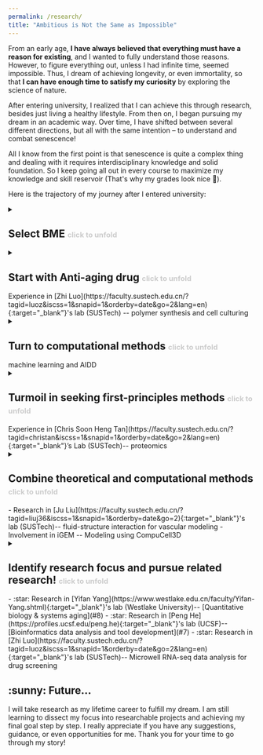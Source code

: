 ```yaml
---
permalink: /research/
title: "Ambitious is Not the Same as Impossible"
---
```

From an early age, **I have always believed that everything must have a reason for existing**, and I wanted to fully understand those reasons. However, to figure everything out, unless I had infinite time, seemed impossible. Thus, I dream of achieving longevity, or even immortality, so that **I can have enough time to satisfy my curiosity** by exploring the science of nature.

After entering university, I realized that I can achieve this through research, besides just living a healthy lifestyle. From then on, I began pursuing my dream in an academic way. Over time, I have shifted between several different directions, but all with the same intention – to understand and combat senescence!

All I know from the first point is that senescence is quite a complex thing and dealing with it requires interdisciplinary knowledge and solid foundation. So I keep going all out in every course to maximize my knowledge and skill reservoir (That's why my grades look nice :slightly_smiling_face:).

Here is the trajectory of my journey after I entered university: 

<!-- - **[Select BME](#1)**
- **[Start with Anti-aging drug](#5)**  
    Experience in [Zhi Luo](https://faculty.sustech.edu.cn/?tagid=luoz&iscss=1&snapid=1&orderby=date&go=2&lang=en){:target="_blank"}'s lab -- polymer synthesis and cell culturing
- **[Turn to computational methods](#2)**  
    machine learning and AIDD
- **[Turmoil in seeking first-principles methods](#3)**  
    Experience in [Chris Soon Heng Tan](https://faculty.sustech.edu.cn/?tagid=christan&iscss=1&snapid=1&orderby=date&go=2&lang=en){:target="_blank"}’s Lab -- proteomics
- **[Combine theoretical and computational methods--modeling](#6)**  
    - Research in [Ju Liu](https://faculty.sustech.edu.cn/?tagid=liuj36&iscss=1&snapid=1&orderby=date&go=2){:target="_blank"}'s lab -- fluid-structure interaction for vascular modeling
    - Involvement in iGEM -- Modeling using CompuCell3D
- **[Identify research focus and pursue related research!](#4)**
  - :star: Research in [Yifan Yang](https://www.westlake.edu.cn/faculty/Yifan-Yang.shtml){:target="_blank"}'s lab -- [Quantitative biology & systems aging](#8)
  - :star: Research in [Peng He](https://profiles.ucsf.edu/peng.he){:target="_blank"}'s lab -- [Bioinformatics data analysis and tool development](#7)
  - :star: Research in [Zhi Luo](https://faculty.sustech.edu.cn/?tagid=luoz&iscss=1&snapid=1&orderby=date&go=2&lang=en){:target="_blank"}'s lab -- Microwell RNA-seq data analysis for drug screening
- **[Future...](#9)** -->

<details>
<summary><h2 id="1">Select BME <span style="color: #cccccc; font-size: 0.7em;">click to unfold</span> </h2></summary>
<div markdown="1">
At SUSTech, we don’t select a major in the first year. To figure out which major can equip me with the most relevant skills and knowledge to achieve my dream, I consulted with several professors, primarily from the Biology and Biomedical Engineering departments. After learning about the focus of these majors, I chose BME, which, in my opinion then, addresses senescence **from an engineering perspective** to find solutions, while biology focuses on uncovering the mechanisms.

During these consultations, I got a rough idea that biology involves many compensatory mechanisms. This buried a seed for me to turn to systems biology later. 

*<small>BTW, the professor introduce this just want me not to be so idealized in research. Throughout my journey, I kept consulting professors for advice, and the most common feedback I received was, “Don’t be so idealistic,” “It’s impossible,” and “Why do you want this?” :persevere:</small>*
</div>
</details>

<details>
<summary><h2 id="5">Start with Anti-aging drug <span style="color: #cccccc; font-size: 0.7em;">click to unfold</span></h2>
<div markdown="1">
Experience in [Zhi Luo](https://faculty.sustech.edu.cn/?tagid=luoz&iscss=1&snapid=1&orderby=date&go=2&lang=en){:target="_blank"}'s lab (SUSTech) -- polymer synthesis and cell culturing
</div>
</summary>
<div markdown="1">
Only a few professors were encouraging when I shared my dream of immortality, and my mentor [Zhi Luo](https://faculty.sustech.edu.cn/?tagid=luoz&iscss=1&snapid=1&orderby=date&go=2&lang=en){:target="_blank"} was one of them. He guided me to start with polymer synthesis for diseases related to senescence, like calcification. To contribute to anti-aging research as soon as possible, I joined his lab to learn **polymer synthesis, characterization, and cell culturing**. Everything in the lab was new to me, so I reviewed every detail I learned and self-taught the principles behind the techniques. I also frequently audited group meetings to learn about the research of senior members, absorbed the research principles taught by the professor, and got a general idea of how a lab runs.
<center>
<img src="/images/lab_log1.webp" width=300/>  
<img src="/images/lab_log2.webp" width=300/>
</center>
*<font color=grey><small>My lab.log. I was taught to culture cells as if they were my own children, and you can imagine how excited I was when I successfully cultured my “child” cleanly and healthily on my first try, which is challenging for most of green hands.</small></font>*

However, during the first summer, the senior apprentice was too busy to mentor me on many laboratory skills. So, I used my spare time to dive into the book ***Ageless***, which shifted my thinking.
</div>
</details>


<details>
<summary><h2 id="2">Turn to computational methods <span style="color: #cccccc; font-size: 0.7em;">click to unfold</span></h2>
machine learning and AIDD
</summary>
<div markdown='1'>
I followed the [references](https://andrewsteele.co.uk/ageless/references/){:target="_blank"} in the book to explore more details about aging and, most importantly, discovered that we’ve already been able to build a [Whole-Cell Computational Model](https://www.sciencedirect.com/science/article/pii/S0092867412007763?via%3Dihub){:target="_blank"}!
<center>
<img src="/images/book_ageless.webp" width=300/>  
</center>
<center>
<font color=grey><small><i>I took detailed notes during reading.</i></small></font>
</center>

At the same time, I was worried about the inefficiency, long duration, and high cost of wet lab experiments (since I want to achieve immortality before I die :worried:). I keep on thinking and exploring a more effective way toward my dream.

At the end of my first sophomore semester, reflecting on the ideas in *Ageless*, I generated a vague idea to build a model for us humans, which enables us to know how a human responds to an input drug or treatment. This model should take in those complementary mechanisms into account and think of the whole human holistically. (Later when I read more literatures, I am so excited to know that many researchers are just devoted into it!)

I tried to explain my immature thought to my mentor and he recommended me to learn about **AIDD** (AI Drug Design), which is a project he is also working on.

I then spent my winter holiday teaching myself machine learning, basic probability and statistics, and AIDD. I also enjoyed [Machine Learning and Its Medical Engineering Applications course](/courses#5){:target="_blank"} in the following semester. 

><small>I used a paper-oriented approach to self-learn AIDD, which meant I looked up every new concept in the papers and tried to replicate the code myself. During this process, I learned how to represent molecular structures in SMILES code along with mostly used computational packages and algorithm principles behind them, including, one-hot encoding, max pooling, zero padding, and more.</small>

However, the more I learned about machine learning, the more concerned I became with its data-driven nature. **The “black box” nature of machine learning algorithms just gave me a sense of uncertainty**. Maybe due to my characteristics (always want to seek the fundamental laws behind things), I decided to equip myself with first-principles methods before diving into data-driven simulations.
</div>
</details>

<details>
<summary><h2 id="3">Turmoil in seeking first-principles methods <span style="color: #cccccc; font-size: 0.7em;">click to unfold</span></h2>
<div markdown='1'>
Experience in [Chris Soon Heng Tan](https://faculty.sustech.edu.cn/?tagid=christan&iscss=1&snapid=1&orderby=date&go=2&lang=en){:target="_blank"}’s Lab (SUSTech)-- proteomics
</div>
</summary>
<div markdown='1'>
Since everything, from a single cell to the entire human body, is composed of substances, I thought that if I could understand the laws of substances, I could digitally describe all the substances derived from them.
{: .notice}

It may have seemed naive and idealized, but that’s what I thought when I **applied to transfer to a Chemistry major** at the end of my sophomore year. At the same stage, I contacted professor [Chris Soon Heng Tan](https://faculty.sustech.edu.cn/?tagid=christan&iscss=1&snapid=1&orderby=date&go=2&lang=en){:target="_blank"}, whose research direction, to my mind that time, combines data-driven and first-principles methods. I got the opportunity to closely learn proteomic wet-lab experiment techniques and dry lab analysis in his group. 

I really appreciate and cherish this opportunity. I spent all my available time of 2024 summer holiday staying in the lab, consulting every senior member of their research projects, learning **proteomic technique details** (including SILAC, Western Blot, SISPROT, CETSA, TPCA, etc.), and reading literatures. This intensive learning equipped me with many critical research skills.
<center>
<img src="/images/Molecular_glue2.webp" width=300/>
<img src="/images/Molecular_glue1.webp" width=300/>
</center>
*<font color=grey><small>My summary on the methods used to discover molecular glues, based on my extensive reading of related literature. I have had a possible project on inventing a high-throughput and extendable strategy to screen for prospective molecular glues.</small></font>*

<center>
<img src="/images/figure_learning.webp" width=270/>
<img src="/images/lab_log_chris.webp" width=300/>
</center>
*<font color=grey><small>My lab.log. Also, I took down every details and reviewed them. I continued my paper-oriented learning on some of the important paper recommended by professor, including figuring out the meaning of every type of figures (most are trivial after taking Bioinformatics course and knowing the analysis principle behind).</small></font>*

That summer, I get to know the concept of **"emergent phenomenon" and "complex system"** for the first time in PEBBLE biocamp of Westlake University, and again, brought my mind to another level.
</div>
</details>


<details>
<summary><h2 id="6">Combine theoretical and computational methods <span style="color: #cccccc; font-size: 0.7em;">click to unfold</span></h2>
<div markdown='1'>
- Research in [Ju Liu](https://faculty.sustech.edu.cn/?tagid=liuj36&iscss=1&snapid=1&orderby=date&go=2){:target="_blank"}'s lab (SUSTech)-- fluid-structure interaction for vascular modeling
- Involvement in iGEM -- Modeling using CompuCell3D
</div></summary>
<div markdown='1'>
Due to increasing personal mental barrier to chemical experiments, I felt extremely uncomfortable and anxious after the compulsory lab courses, and thus, was forced to withdraw the application for major transfer along with the leaving from professor Chris's lab.

At the same time, inspired by the PEBBLE BioFusion Camp, I took *Thermodynamics and Statistical Mechanics* out of pure interest (And got A+ at the end, which again proves that I have the ability to do well in what I want to do :blush:). 

Reflecting once more on the path to my dream, I started my third research experience in [Ju Liu](https://faculty.sustech.edu.cn/?tagid=liuj36&iscss=1&snapid=1&orderby=date&go=2){:target="_blank"}'s lab, where I studied vascular models under mechanical principles using computational tools. Although this kind of simulation focuses on mesoscopic scale and mechanical aspects, my goal is to experience the integration of theory and computation, and to master useful computational skills and modeling principles.

<center>
<img src="/images/cylinder_mesh.webp" width=250/>
<img src="/images/vascular_mesh.webp" width=250/>
<img src="/images/FSI_result.webp" width=250/>
</center>
*<font color=grey><small>The cylinder and aorta mesh I built up using Gmsh, and the FSI (Fluid-Structure Interaction) simulation result of the cylinder. </small></font>*

I became proficient in **the pipeline for conducting FSI simulations**, and grew more familiar with **Linux, high-performance clusters**, and parallel computing.  In addition to technical skills, I self-studied basic biomechanics and principles of the Finite Element Method (FEM).

I also joined the SUSTech-Med iGEM team and took responsibility for modeling the specific adhesion of engineered E. coli in the tumor microenvironment, demonstrating the specificity of our designed method against rectal cancer. Through this experience, I learned the principles and use of the cell modeling tool **CompuCell3D**, bringing me closer to cell modeling from an individual-based and mechanistic perspective.

Gradually, I came to realize that in most cases, it is neither necessary nor possible to build 100% correct models. **In my view, modeling is about applying known laws to reduce the information entropy of collected data—thereby extracting the meaningful insights we seek.**
</div>
</details>

<details>
<summary>
<h2 id="4">Identify research focus and pursue related research! <span style="color: #cccccc; font-size: 0.7em;">click to unfold</span></h2>
<div markdown='1'>
- :star: Research in [Yifan Yang](https://www.westlake.edu.cn/faculty/Yifan-Yang.shtml){:target="_blank"}'s lab (Westlake University)-- [Quantitative biology & systems aging](#8)
- :star: Research in [Peng He](https://profiles.ucsf.edu/peng.he){:target="_blank"}'s lab (UCSF)-- [Bioinformatics data analysis and tool development](#7)
- :star: Research in [Zhi Luo](https://faculty.sustech.edu.cn/?tagid=luoz&iscss=1&snapid=1&orderby=date&go=2&lang=en){:target="_blank"}'s lab (SUSTech)-- Microwell RNA-seq data analysis for drug screening
</div></summary>
<div markdown='1'>
Based on the above exploration and greatly inspired by [the Perspective article on AI virtual cell](https://doi.org/10.1016/j.cell.2024.11.015){:target="_blank"}, I have now figured out a relatively clear path toward my dream.
<!-- After the above exploration, I have gradually figure out the path towards my dream. Starting from simulations at the cellular and organoid levels, combining **first-principles and artificial intelligence**, and integrating **multi-scale and multi-modal data**, I want to contribute to the **establishment and validation of universal representations and virtual instruments**. (This is also inspired by [the Perspective article on AI virtual cell](https://doi.org/10.1016/j.cell.2024.11.015){:target="_blank"}) -->
<!-- I will take research as my lifetime career to fulfill my dream. My focus may still seem to be too broad and I really appreciate if you have any suggestions, guidance, or even opportunities for me. Thank you for your time to go through my story! -->
<center>
<img src="/images/objectives_colorful.webp" width=1000/>  
</center>

Having made this clear, I strive to approach it through self-learning and real research, and I have found that this path is not only the **appropriate path** toward my final goal but also where **my passion lies**! I often experience wow moments and flow state when conducting these researches~

<h3 id="8">Research about emergent laws of biology</h3>
I spent the summer of 2025 at Westlake University, [Center for Interdisciplinary Studies (CIS)](https://cis.westlake.edu.cn), in [Yifan Yang](https://www.westlake.edu.cn/faculty/Yifan-Yang.shtml){:target="_blank"}'s systems aging lab, where I participated in a project **applying mean-field theory to mechanistically explain the [saturated-removal (SR) model](https://www.nature.com/articles/s41467-019-13192-4.pdf){:target="_blank"}** [^1]. A reasonable mechanistic model can clarify the general meaning and relationships of all the parameters in the SR model, allowing us to further specify what the damage variable *X* represents for a given "node" in the system.  

[^1]: I highly recommend Uri Alon's *Systems Medicine*, which provides a deductive and excellent explanation of the SR model (though the model was obtained by an inductive method in real research)! The potential function of the damage variable *X* aligns perfectly with our intuition!

In the project, I continuously deepened my understanding of the SR model and mean-field–based models. To bridge the two, I studied the Buckingham Pi theorem. I also self-learned more general concepts, such as stochastic differential equations (SDEs), the Poisson process (used for stop condition), basic mean-field theory, and basic extreme value theory, for this project :smile:!

<center>
    <img src="/images/research/Westlake_project_sim1.webp" width=170/>
    <img src="/images/research/Westlake_project_sm2.webp" width=350/>
</center>
*<font color=grey><small>I conducted numerical simulations within specific parameter space and investigated statistical characteristics and variable distributions to gain insights into how to connect the two models. </small></font>*

CIS and Yang's lab provided me with many opportunities to learn a lot about qbio and complex systems. I made the most of them by attending seminars and also giving presentations in group meetings and journal clubs~

<center>
    <a href="/files/research/cAMPPhysiologicalFunction_250807JC_Sijie.pdf" target="_blank">
        <img src="/images/research/JournalClub20250807_sijie_2.webp" width=250/>
    </a>
    <a href="/files/research/cAMPPhysiologicalFunction_250807JC_Sijie.pdf" target="_blank">
        <img src="/images/research/JournalClub20250807_sijie_1.webp" width=250/>
    </a>
    <a href="/files/research/MORE_HierarchicalClustering20250825_sijie.pdf" target="_blank">
        <img src="/images/research/GroupMeeting20250825_sijie.webp" width=250/>
    </a>
</center>
*<font color=grey><small>Click to view the slides. ⓵⓶ Journal club sharing <a href="http://www.nature.com/doifinder/10.1038/nature12446"><i>Coordination of bacterial proteome with
metabolism by cyclic AMP signalling</i></a>. ⓷ Group meeting presentation on hierarchical clustering algorithms, where I also prepared simple examples to demonstrate the algorithmic pipeline, rather than only showing pseudocode.</small></font>*

<h3 id="7">Research about bioinformatics</h3>
Under [Peng He](https://profiles.ucsf.edu/peng.he){:target="_blank"}'s guidance, I am adapting and optimizing the dynamic tree cut algorithm to develop bioinformatics tools to enhance analysis. 

- **sc-bulk heatmap**  
  Because single-cell RNA-seq is expensive, many medical researchers still rely on bulk RNA-seq. Peng and I developed the "sc-bulk heatmap" tool, which can automatically provide gene modules, perform functional and motif analysis, and map bulk data to single-cell–level data or markers. This helps researchers extract insights from bulk data with a single click. For example, they can explore the regulation of specific gene networks, identify abnormal phenomena to guide new experimental designs, or even detect potential experimental contamination.  

- **Deeptree**  
  More representative genes improve single-cell annotation and reduce manual work in subsequent subclustering. The Deeptree algorithm Peng and I developed aims to extract "deep genes," which show strong similarity and form significant patterns, thereby reducing the noise in highly variable genes.  

<center>
    <a href="/files/research/clusmap_demo_sijie.pdf" target="_blank">
        <img src="/images/research/clusmap_demo_sijie.webp" width=350/>
    </a>
    <a href="/files/research/deeptree_demo_sijie.pdf" target="_blank">
        <img src="/images/research/deeptree_demo_sijie.webp" width=350/>
    </a>
</center>
*<font color=grey><small>⓵ Demo of sc-bulk heatmap (using bulk data from <a href="https://doi.org/10.1038/s41586-020-2536-x">He et al., 2020</a> and randomly selected single-cell markers from <a href="https://panglaodb.se">PanglaoDB</a>). ⓶ Demo of Deeptree.</small></font>*


I also utilize my bioinformatics skills to (1) analyze microwell-based RNA-seq data to screen polymer drugs in a holistic and systematic way, rather than focusing only on isolated gene expression or pathway variation (with [Zhi Luo](https://faculty.sustech.edu.cn/?tagid=luoz&iscss=1&snapid=1&orderby=date&go=2&lang=en)); and (2) analyze Drosophila embryo multi-omic data (including bulk RNA-seq analysis with the sc-bulk heatmap pipeline, ChIP-seq analysis, and single-cell annotation) to extract deeper biological insights into mesoderm (esp. cardiac) gene regulation before gastrulation (with [Theodora Koromila](https://orcid.org/0000-0001-5504-1369)).
</div>
</details>

<h2 id="9">:sunny: Future...</h2>
I will take research as my lifetime career to fulfill my dream. I am still learning to dissect my focus into researchable projects and achieving my final goal step by step. I really appreciate if you have any suggestions, guidance, or even opportunities for me. Thank you for your time to go through my story!